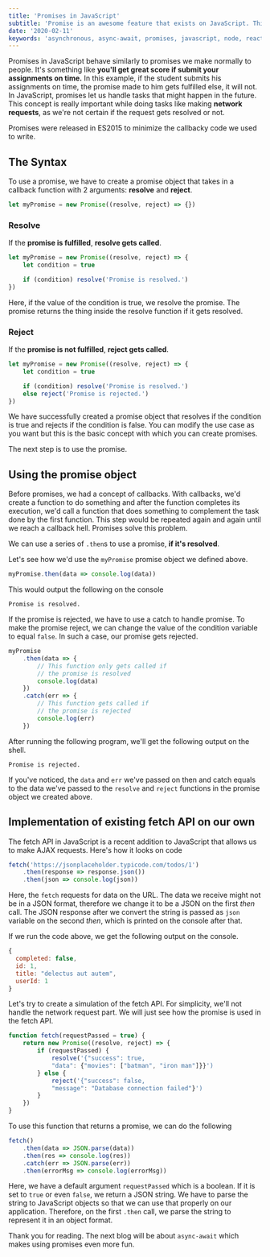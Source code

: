 ```yaml
---
title: 'Promises in JavaScript'
subtitle: 'Promise is an awesome feature that exists on JavaScript. This blog covers how promises can be implemented on our applications'
date: '2020-02-11'
keywords: 'asynchronous, async-await, promises, javascript, node, react, fetch'
---
```


Promises in JavaScript behave similarly to promises we make normally to people. It's something like **you'll get great score if submit your assignments on time.** In this example, if the student submits his assignments on time, the promise made to him gets fulfilled else, it will not. In JavaScript, promises let us handle tasks that might happen in the future. This concept is really important while doing tasks like making **network requests**, as we're not certain if the request gets resolved or not.

Promises were released in ES2015 to minimize the callbacky code we used to write.

## The Syntax

To use a promise, we have to create a promise object that takes in a callback function with 2 arguments: **resolve** and **reject**.

```js
let myPromise = new Promise((resolve, reject) => {})
```

### Resolve

If the **promise is fulfilled**, **resolve gets called**.

```js
let myPromise = new Promise((resolve, reject) => {
	let condition = true

	if (condition) resolve('Promise is resolved.')
})
```

Here, if the value of the condition is true, we resolve the promise. The promise returns the thing inside the resolve function if it gets resolved.

### Reject

If the **promise is not fulfilled**, **reject gets called**.

```js
let myPromise = new Promise((resolve, reject) => {
	let condition = true

	if (condition) resolve('Promise is resolved.')
	else reject('Promise is rejected.')
})
```

We have successfully created a promise object that resolves if the condition is true and rejects if the condition is false. You can modify the use case as you want but this is the basic concept with which you can create promises.

The next step is to use the promise.

## Using the promise object

Before promises, we had a concept of callbacks. With callbacks, we'd create a function to do something and after the function completes its execution, we'd call a function that does something to complement the task done by the first function. This step would be repeated again and again until we reach a callback hell. Promises solve this problem.

We can use a series of `.then`s to use a promise, **if it's resolved**.

Let's see how we'd use the `myPromise` promise object we defined above.

```js
myPromise.then(data => console.log(data))
```

This would output the following on the console

```shell
Promise is resolved.
```

If the promise is rejected, we have to use a catch to handle promise. To make the promise reject, we can change the value of the condition variable to equal `false`. In such a case, our promise gets rejected.

```js
myPromise
	.then(data => {
		// This function only gets called if
		// the promise is resolved
		console.log(data)
	})
	.catch(err => {
		// This function gets called if
		// the promise is rejected
		console.log(err)
	})
```

After running the following program, we'll get the following output on the shell.

```shell
Promise is rejected.
```

If you've noticed, the `data` and `err` we've passed on then and catch equals to the data we've passed to the `resolve` and `reject` functions in the promise object we created above.

## Implementation of existing fetch API on our own

The fetch API in JavaScript is a recent addition to JavaScript that allows us to make AJAX requests. Here's how it looks on code

```js
fetch('https://jsonplaceholder.typicode.com/todos/1')
	.then(response => response.json())
	.then(json => console.log(json))
```

Here, the `fetch` requests for data on the URL. The data we receive might not be in a JSON format, therefore we change it to be a JSON on the first _then_ call. The JSON response after we convert the string is passed as `json` variable on the second _then_, which is printed on the console after that.

If we run the code above, we get the following output on the console.

```js
{
  completed: false,
  id: 1,
  title: "delectus aut autem",
  userId: 1
}
```

Let's try to create a simulation of the fetch API. For simplicity, we'll not handle the network request part. We will just see how the promise is used in the fetch API.

```js
function fetch(requestPassed = true) {
	return new Promise((resolve, reject) => {
		if (requestPassed) {
			resolve('{"success": true,
			"data": {"movies": ["batman", "iron man"]}}')
		} else {
			reject('{"success": false,
			"message": "Database connection failed"}')
		}
	})
}
```

To use this function that returns a promise, we can do the following

```js
fetch()
	.then(data => JSON.parse(data))
	.then(res => console.log(res))
	.catch(err => JSON.parse(err))
	.then(errorMsg => console.log(errorMsg))
```

Here, we have a default argument `requestPassed` which is a boolean. If it is set to `true` or even `false`, we return a JSON string. We have to parse the string to JavaScript objects so that we can use that properly on our application. Therefore, on the first `.then` call, we parse the string to represent it in an object format.

Thank you for reading. The next blog will be about `async-await` which makes using promises even more fun.
